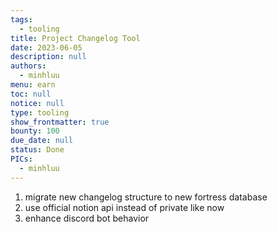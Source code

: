 ```yaml
---
tags: 
  - tooling
title: Project Changelog Tool
date: 2023-06-05
description: null
authors: 
  - minhluu
menu: earn
toc: null
notice: null
type: tooling
show_frontmatter: true
bounty: 100
due_date: null
status: Done
PICs: 
  - minhluu
---
```

1) migrate new changelog structure to new fortress database
2) use official notion api instead of private like now
3) enhance discord bot behavior
